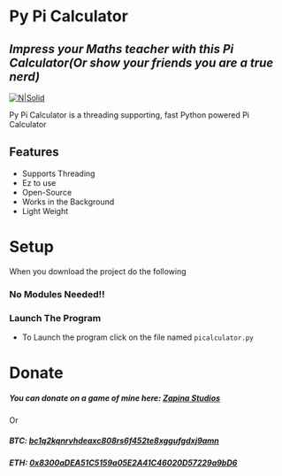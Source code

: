# Py Pi Calculator
## _Impress your Maths teacher with this Pi Calculator(Or show your friends you are a true nerd)_

[![N|Solid](https://www.python.org/static/community_logos/python-powered-w-100x40.png)](https://python.org/)


Py Pi Calculator is a threading supporting, fast 
Python powered Pi Calculator


## Features

- Supports Threading
- Ez to use
- Open-Source
- Works in the Background 
- Light Weight

# Setup

When you download the project do the following
### No Modules Needed!!

### Launch The Program
- To Launch the program click on the file named
``` picalculator.py ```

# Donate
##### You can donate on a game of mine here: [Zapina Studios](https://zapina.itch.io/)
Or
##### BTC: [bc1q2kqnrvhdeaxc808rs6f452te8xggufgdxj9amn]()
##### ETH: [0x8300aDEA51C5159a05E2A41C46020D57229a9bD6]()
